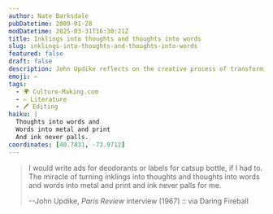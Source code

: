 ```yaml
---
author: Nate Barksdale
pubDatetime: 2009-01-28
modDatetime: 2025-03-31T16:30:21Z
title: Inklings into thoughts and thoughts into words
slug: inklings-into-thoughts-and-thoughts-into-words
featured: false
draft: false
description: John Updike reflects on the creative process of transforming thoughts into words and printed form.
emoji: ✍️
tags:
  - 🌍 Culture-Making.com
  - ✍️ Literature
  - 🖊️ Editing
haiku: |
  Thoughts into words and
  Words into metal and print  
  And ink never palls.
coordinates: [40.7831, -73.9712]
---
```


> I would write ads for deodorants or labels for catsup bottle, if I had to. The miracle of turning inklings into thoughts and thoughts into words and words into metal and print and ink never palls for me.
>
> --John Updike, _Paris Review_ interview (1967) :: via Daring Fireball
